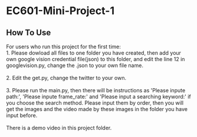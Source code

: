 # EC601-Mini-Project-1

How To Use
---
For users who run this project for the first time:<br>1. Please dowload all files to one folder you have created, then add your own google vision credential file(json) to this folder, and edit the line 12 in googlevision.py, change the .json to your own file name.<br><br>2. Edit the get.py, change the twitter to your own.<br><br>3. Please run the main.py, then there will be instructions as 'Please inpute path:', 'Please inpute frame_rate:' and 'Please input a searching keyword:' if you choose the search method. Please input them by order, then you will get the images and the video made by these images in the folder you have input before.<br><br>There is a demo video in this project folder.


